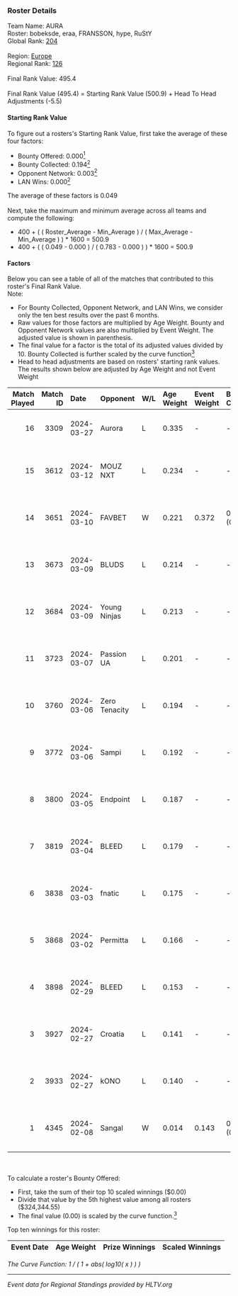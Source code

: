 ### Roster Details<br />
Team Name: AURA<br />
Roster: bobeksde, eraa, FRANSSON, hype, RuStY<br />
Global Rank: [204](../standings_global.md)<br />
<br />
Region: [Europe]( ../standings_europe.md)<br />
Regional Rank: [126]( ../standings_europe.md)<br />
<br />
Final Rank Value:  495.4<br />
<br />
Final Rank Value (495.4) = Starting Rank Value (500.9) + Head To Head Adjustments (-5.5)<br />

#### Starting Rank Value<br />
To figure out a rosters's Starting Rank Value, first take the average of these four factors:<br />
- Bounty Offered: 0.000[<sup>1</sup>](#table2)
- Bounty Collected: 0.194[<sup>2</sup>](#table1)
- Opponent Network: 0.003[<sup>2</sup>](#table1)
- LAN Wins: 0.000[<sup>2</sup>](#table1)

The average of these factors is 0.049<br />
<br />
Next, take the maximum and minimum average across all teams and compute the following:<br />
- 400 + ( ( Roster_Average - Min_Average ) / ( Max_Average - Min_Average ) ) * 1600 = 500.9
- 400 + ( ( 0.049 - 0.000 ) / ( 0.783 - 0.000 ) ) * 1600 = 500.9


#### Factors<br />
Below you can see a table of all of the matches that contributed to this roster's Final Rank Value.<br />
Note:<br />

- For Bounty Collected, Opponent Network, and LAN Wins, we consider only the ten best results over the past 6 months.
- Raw values for those factors are multiplied by Age Weight. Bounty and Opponent Network values are also multiplied by Event Weight. The adjusted value is shown in parenthesis.
- The final value for a factor is the total of its adjusted values divided by 10. Bounty Collected is further scaled by the curve function[<sup>3</sup>](#curveFunction)
- Head to head adjustments are based on rosters' starting rank values. The results shown below are adjusted by Age Weight and not Event Weight
<span id="table1"></span><br />


| Match Played | Match ID | Date       | Opponent      | W/L | Age Weight | Event Weight | Bounty Collected | Opponent Network | LAN Wins  | H2H Adj. | Roster                                 |
| -: | -: | :- | :- | :- | :- | :- | :- | :- | :- | -: | :- |
|           16 |     3309 | 2024-03-27 | Aurora        | L   | 0.335      | -            | -                | -                | -         |    -0.01 | bobeksde, eraa, FRANSSON, hype, RuStY  |
|           15 |     3612 | 2024-03-12 | MOUZ NXT      | L   | 0.234      | -            | -                | -                | -         |    -0.33 | bobeksde, eraa, Golden, Plopski, RuStY |
|           14 |     3651 | 2024-03-10 | FAVBET        | W   | 0.221      | 0.372        | 0.003 (0.000)    | 0.340 (0.028)    | 0 (0.000) |     5.67 | bobeksde, eraa, Golden, Plopski, RuStY |
|           13 |     3673 | 2024-03-09 | BLUDS         | L   | 0.214      | -            | -                | -                | -         |    -4.24 | bobeksde, eraa, Golden, Plopski, RuStY |
|           12 |     3684 | 2024-03-09 | Young Ninjas  | L   | 0.213      | -            | -                | -                | -         |    -1.24 | bobeksde, eraa, Golden, Plopski, RuStY |
|           11 |     3723 | 2024-03-07 | Passion UA    | L   | 0.201      | -            | -                | -                | -         |    -0.23 | bobeksde, eraa, Golden, Plopski, RuStY |
|           10 |     3760 | 2024-03-06 | Zero Tenacity | L   | 0.194      | -            | -                | -                | -         |    -0.20 | bobeksde, eraa, Golden, Plopski, RuStY |
|            9 |     3772 | 2024-03-06 | Sampi         | L   | 0.192      | -            | -                | -                | -         |    -0.63 | bobeksde, eraa, Golden, Plopski, RuStY |
|            8 |     3800 | 2024-03-05 | Endpoint      | L   | 0.187      | -            | -                | -                | -         |    -0.60 | bobeksde, eraa, Golden, Plopski, RuStY |
|            7 |     3819 | 2024-03-04 | BLEED         | L   | 0.179      | -            | -                | -                | -         |    -0.39 | bobeksde, eraa, Golden, Plopski, RuStY |
|            6 |     3838 | 2024-03-03 | fnatic        | L   | 0.175      | -            | -                | -                | -         |    -0.01 | bobeksde, eraa, Golden, Plopski, RuStY |
|            5 |     3868 | 2024-03-02 | Permitta      | L   | 0.166      | -            | -                | -                | -         |    -0.40 | bobeksde, eraa, Golden, Plopski, RuStY |
|            4 |     3898 | 2024-02-29 | BLEED         | L   | 0.153      | -            | -                | -                | -         |    -0.34 | bobeksde, eraa, Golden, Plopski, RuStY |
|            3 |     3927 | 2024-02-27 | Croatia       | L   | 0.141      | -            | -                | -                | -         |    -2.30 | bobeksde, eraa, Golden, Plopski, RuStY |
|            2 |     3933 | 2024-02-27 | kONO          | L   | 0.140      | -            | -                | -                | -         |    -0.68 | bobeksde, eraa, Golden, Plopski, RuStY |
|            1 |     4345 | 2024-02-08 | Sangal        | W   | 0.014      | 0.143        | 0.219 (0.000)    | 0.861 (0.002)    | 0 (0.000) |     0.43 | bobeksde, eraa, Golden, Plopski, RuStY |

<br />
<span id="table2"></span><br />
To calculate a roster's Bounty Offered:<br />

- First, take the sum of their top 10 scaled winnings ($0.00)
- Divide that value by the 5th highest value among all rosters ($324,344.55)
- The final value (0.00) is scaled by the curve function.[<sup>3</sup>](#curveFunction)

Top ten winnings for this roster:<br />

| Event Date | Age Weight | Prize Winnings | Scaled Winnings |
| :- | -: | :- | :- |


<span id="curveFunction"></span>_The Curve Function: 1 / ( 1 + abs( log10( x ) ) )_<br />

---
_Event data for Regional Standings provided by HLTV.org_<br />
